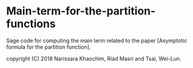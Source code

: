 # Main-term-for-the-partition-functions
Sage code for computing the main term related to the paper [Asymptotic formula for the partition function].

copyright (C) 2018 Narissara Khaochim, Riad Masri and Tsai, Wei-Lun.
